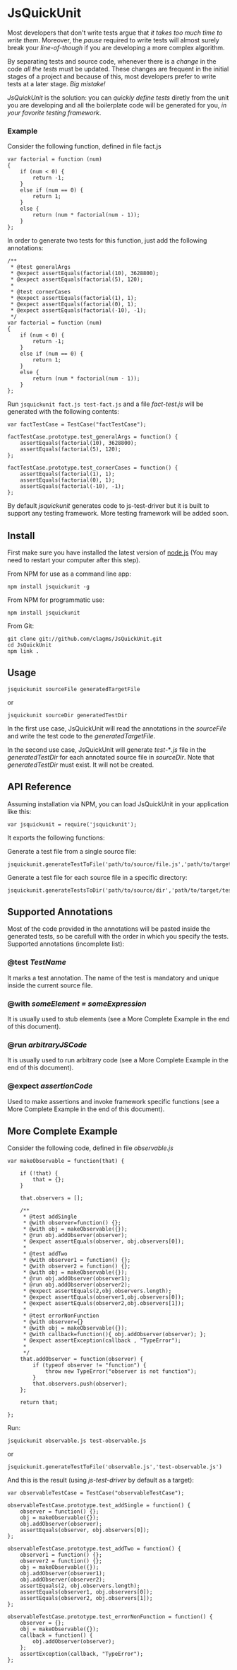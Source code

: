 JsQuickUnit
===========

Most developers that don't write tests argue that *it takes too much time to write them*. Moreover, the *pause* required to write tests will almost surely break your *line-of-though* if you are developing a more complex algorithm. 

By separating tests and source code, whenever there is a *change* in the code *all the tests* must be updated. These changes are frequent in the initial stages of a project and because of this, most developers prefer to write tests at a later stage. *Big mistake!*

*JsQuickUnit* is the solution: you can *quickly define tests* diretly from the unit you are developing and all the boilerplate code will be generated for you, *in your favorite testing framework*.

### Example

Consider the following function, defined in file fact.js

    var factorial = function (num)
    {
    	if (num < 0) {
    		return -1;
    	}
    	else if (num == 0) {
    		return 1;
    	}
    	else {
    		return (num * factorial(num - 1));
    	}
    };

In order to generate two tests for this function, just add the following annotations:

	/** 
	 * @test generalArgs
	 * @expect assertEquals(factorial(10), 3628800);
	 * @expect assertEquals(factorial(5), 120);
	 * 
	 * @test cornerCases
	 * @expect assertEquals(factorial(1), 1);
	 * @expect assertEquals(factorial(0), 1);
	 * @expect assertEquals(factorial(-10), -1);
	 */
	var factorial = function (num)
	{
		if (num < 0) {
			return -1;
		}
		else if (num == 0) {
			return 1;
		}
		else {
			return (num * factorial(num - 1));
		}
	};

Run `jsquickunit fact.js test-fact.js` and a file *fact-test.js* will be generated with the following contents:

    var factTestCase = TestCase("factTestCase");
    
    factTestCase.prototype.test_generalArgs = function() {
        assertEquals(factorial(10), 3628800);
        assertEquals(factorial(5), 120);
    };
    
    factTestCase.prototype.test_cornerCases = function() {
        assertEquals(factorial(1), 1);
        assertEquals(factorial(0), 1);
        assertEquals(factorial(-10), -1);
    };

By default *jsquickunit* generates code to js-test-driver but it is built to support any testing framework. More testing framework will be added soon.

Install
-------

First make sure you have installed the latest version of [node.js](http://nodejs.org/)
(You may need to restart your computer after this step).

From NPM for use as a command line app:

    npm install jsquickunit -g

From NPM for programmatic use:

    npm install jsquickunit

From Git:

    git clone git://github.com/clagms/JsQuickUnit.git
    cd JsQuickUnit
    npm link .

Usage
-----

	jsquickunit sourceFile generatedTargetFile
	
or

	jsquickunit sourceDir generatedTestDir

In the first use case, JsQuickUnit will read the annotations in the *sourceFile* and write the test code to the *generatedTargetFile*.

In the second use case, JsQuickUnit will generate *test-***.js* file in the *generatedTestDir* for each annotated source file in *sourceDir*. Note that *generatedTestDir* must exist. It will not be created.

API Reference
-------------

Assuming installation via NPM, you can load JsQuickUnit in your application
like this:

    var jsquickunit = require('jsquickunit');

It exports the following functions: 

Generate a test file from a single source file:

    jsquickunit.generateTestToFile('path/to/source/file.js','path/to/target/test/file.js')

Generate a test file for each source file in a specific directory:

    jsquickunit.generateTestsToDir('path/to/source/dir','path/to/target/test/dir')

Supported Annotations
----

Most of the code provided in the annotations will be pasted inside the generated tests, so be carefull with the order in which you specify the tests. Supported annotations (incomplete list):

### @test *TestName*

It marks a test annotation. The name of the test is mandatory and unique inside the current source file.


### @with *someElement = someExpression*

It is usually used to stub elements (see a More Complete Example in the end of this document).


### @run *arbitraryJSCode*

It is usually used to run arbitrary code (see a More Complete Example in the end of this document).

### @expect *assertionCode*

Used to make assertions and invoke framework specific functions (see a More Complete Example in the end of this document).




More Complete Example
--

Consider the following code, defined in file *observable.js*

    var makeObservable = function(that) {
        
    	if (!that) {
    		that = {};
    	}
    
    	that.observers = [];
    	
    	/**
    	 * @test addSingle
    	 * @with observer=function() {};
    	 * @with obj = makeObservable({});
    	 * @run obj.addObserver(observer);
    	 * @expect assertEquals(observer, obj.observers[0]);
    	 * 
    	 * @test addTwo
    	 * @with observer1 = function() {};
    	 * @with observer2 = function() {};
    	 * @with obj = makeObservable({});
    	 * @run obj.addObserver(observer1);
    	 * @run obj.addObserver(observer2);
    	 * @expect assertEquals(2,obj.observers.length);
    	 * @expect assertEquals(observer1,obj.observers[0]);
    	 * @expect assertEquals(observer2,obj.observers[1]);
    	 * 
    	 * @test errorNonFunction
    	 * @with observer={}
    	 * @with obj = makeObservable({});
    	 * @with callback=function(){ obj.addObserver(observer); };
    	 * @expect assertException(callback , "TypeError");
    	 * 
    	 */
    	that.addObserver = function(observer) {
    		if (typeof observer != "function") {
    			throw new TypeError("observer is not function");
    		}
    		that.observers.push(observer);
    	};
    	
    	return that;
    
    };

Run:

    jsquickunit observable.js test-observable.js
    
or

    jsquickunit.generateTestToFile('observable.js','test-observable.js')

And this is the result (using *js-test-driver* by default as a target):

    var observableTestCase = TestCase("observableTestCase");
    
    observableTestCase.prototype.test_addSingle = function() {
        observer = function() {};
        obj = makeObservable({});
        obj.addObserver(observer);
        assertEquals(observer, obj.observers[0]);
    };
    
    observableTestCase.prototype.test_addTwo = function() {
        observer1 = function() {};
        observer2 = function() {};
        obj = makeObservable({});
        obj.addObserver(observer1);
        obj.addObserver(observer2);
        assertEquals(2, obj.observers.length);
        assertEquals(observer1, obj.observers[0]);
        assertEquals(observer2, obj.observers[1]);
    };
    
    observableTestCase.prototype.test_errorNonFunction = function() {
        observer = {};
        obj = makeObservable({});
        callback = function() {
            obj.addObserver(observer);
        };
        assertException(callback, "TypeError");
    };


